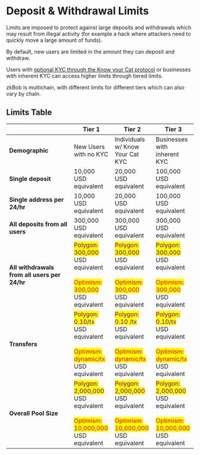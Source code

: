 # Deposit & Withdrawal Limits

Limits are imposed to protect against large deposits and withdrawals which may result from illegal activity (for example a hack where attackers need to quickly move a large amount of funds).&#x20;

By default, new users are limited in the amount they can deposit and withdraw.&#x20;

Users with [optional KYC through the Know your Cat protocol](../zkbob-app/optional-kyc.md) or businesses with inherent KYC can access higher limits through tiered limits.

zkBob is multichain, with different limits for different tiers which can also vary by chain.

## Limits Table

<table><thead><tr><th width="158"> </th><th>Tier 1 </th><th>Tier 2 </th><th>Tier 3</th></tr></thead><tbody><tr><td><strong>Demographic</strong></td><td>New Users with no KYC</td><td>Individuals w/ Know Your Cat KYC</td><td>Businesses with inherent KYC</td></tr><tr><td><strong>Single deposit</strong> </td><td>10,000 <br>USD equivalent</td><td>20,000 <br>USD equivalent</td><td>100,000 <br>USD equivalent</td></tr><tr><td><strong>Single address per 24/hr</strong></td><td>10,000 <br>USD equivalent</td><td>20,000 <br>USD equivalent</td><td>100,000 <br>USD equivalent</td></tr><tr><td><strong>All deposits from all users</strong></td><td>300,000 <br>USD equivalent</td><td>300,000 <br>USD equivalent</td><td>300,000 <br>USD equivalent</td></tr><tr><td><strong>All withdrawals from all users per 24/hr</strong></td><td><mark style="color:purple;">Polygon:</mark> <br><mark style="color:purple;">300,000</mark> USD equivalent<br><br><mark style="color:red;">Optimism:</mark> <br><mark style="color:red;">300,000</mark> USD equivalent</td><td><mark style="color:purple;">Polygon:</mark> <br><mark style="color:purple;">300,000</mark> USD equivalent<br><br><mark style="color:red;">Optimism:</mark> <br><mark style="color:red;">300,000</mark> USD equivalent</td><td><mark style="color:purple;">Polygon:</mark> <br><mark style="color:purple;">300,000</mark> USD equivalent<br><br><mark style="color:red;">Optimism:</mark> <br><mark style="color:red;">300,000</mark> USD equivalent</td></tr><tr><td><strong>Transfers</strong></td><td><mark style="color:purple;">Polygon: 0.10/tx</mark><br>USD equivalent<br><br><mark style="color:red;">Optimism:</mark><br><mark style="color:red;">dynamic/tx</mark><br>USD equivalent</td><td><mark style="color:purple;">Polygon: 0.10 /tx</mark><br>USD equivalent<br><br><mark style="color:red;">Optimism:</mark><br><mark style="color:red;">dynamic/tx</mark><br>USD equivalent  </td><td><mark style="color:purple;">Polygon: 0.10/tx</mark><br>USD equivalent<br><br><mark style="color:red;">Optimism:</mark><br><mark style="color:red;">dynamic/tx</mark> <br>USD equivalent</td></tr><tr><td><strong>Overall Pool Size</strong></td><td><mark style="color:purple;">Polygon:</mark> <br><mark style="color:purple;">2,000,000</mark> USD equivalent<br><br><mark style="color:red;">Optimism:</mark> <br><mark style="color:red;">10,000,000</mark> USD equivalent</td><td><mark style="color:purple;">Polygon:</mark> <br><mark style="color:purple;">2,000,000</mark> USD equivalent<br><br><mark style="color:red;">Optimism:</mark> <br><mark style="color:red;">10,000,000</mark> USD equivalent</td><td><mark style="color:purple;">Polygon:</mark> <br><mark style="color:purple;">2,000,000</mark> USD equivalent<br><br><mark style="color:red;">Optimism:</mark> <br><mark style="color:red;">10,000,000</mark> USD equivalent</td></tr></tbody></table>



